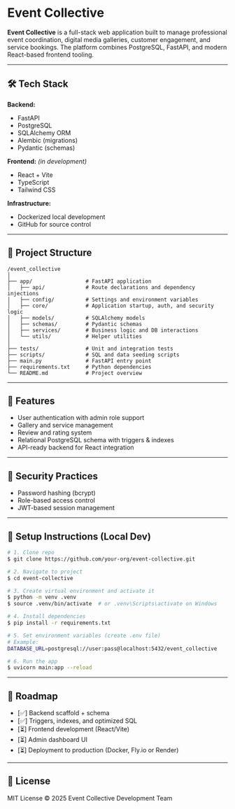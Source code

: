 # Event Collective

**Event Collective** is a full-stack web application built to manage professional event coordination, digital media galleries, customer engagement, and service bookings. The platform combines PostgreSQL, FastAPI, and modern React-based frontend tooling.

---

## 🛠️ Tech Stack

**Backend:**
- FastAPI
- PostgreSQL
- SQLAlchemy ORM
- Alembic (migrations)
- Pydantic (schemas)

**Frontend:** *(in development)*
- React + Vite
- TypeScript
- Tailwind CSS

**Infrastructure:**
- Dockerized local development
- GitHub for source control

---

## 📂 Project Structure

```
/event_collective
│
├── app/                 # FastAPI application
│   ├── api/             # Route declarations and dependency injections
│   ├── config/          # Settings and environment variables
│   ├── core/            # Application startup, auth, and security logic
│   ├── models/          # SQLAlchemy models
│   ├── schemas/         # Pydantic schemas
│   ├── services/        # Business logic and DB interactions
│   └── utils/           # Helper utilities
│
├── tests/               # Unit and integration tests
├── scripts/             # SQL and data seeding scripts
├── main.py              # FastAPI entry point
├── requirements.txt     # Python dependencies
└── README.md            # Project overview
```

---

## 🚀 Features

- User authentication with admin role support
- Gallery and service management
- Review and rating system
- Relational PostgreSQL schema with triggers & indexes
- API-ready backend for React integration

---

## 🔐 Security Practices

- Password hashing (bcrypt)
- Role-based access control
- JWT-based session management

---

## 🚧 Setup Instructions (Local Dev)

```bash
# 1. Clone repo
$ git clone https://github.com/your-org/event-collective.git

# 2. Navigate to project
$ cd event-collective

# 3. Create virtual environment and activate it
$ python -m venv .venv
$ source .venv/bin/activate  # or .venv\Scripts\activate on Windows

# 4. Install dependencies
$ pip install -r requirements.txt

# 5. Set environment variables (create .env file)
# Example:
DATABASE_URL=postgresql://user:pass@localhost:5432/event_collective

# 6. Run the app
$ uvicorn main:app --reload
```

---

## 📌 Roadmap

- [✅] Backend scaffold + schema
- [✅] Triggers, indexes, and optimized SQL
- [⏳] Frontend development (React/Vite)
- [⏳] Admin dashboard UI
- [⏳] Deployment to production (Docker, Fly.io or Render)

---

## 🤝 License

MIT License © 2025 Event Collective Development Team
